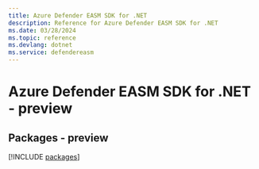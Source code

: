```yaml
---
title: Azure Defender EASM SDK for .NET
description: Reference for Azure Defender EASM SDK for .NET
ms.date: 03/28/2024
ms.topic: reference
ms.devlang: dotnet
ms.service: defendereasm
---
```

# Azure Defender EASM SDK for .NET - preview
## Packages - preview
[!INCLUDE [packages](defender-easm-index.md)]